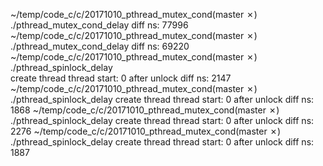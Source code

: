 ~/temp/code_c/c/20171010_pthread_mutex_cond(master ✗) ./pthread_mutex_cond_delay
diff ns: 77996
~/temp/code_c/c/20171010_pthread_mutex_cond(master ✗) ./pthread_mutex_cond_delay
diff ns: 69220
~/temp/code_c/c/20171010_pthread_mutex_cond(master ✗) ./pthread_spinlock_delay  
create thread
thread start: 0
after unlock
diff ns: 2147
~/temp/code_c/c/20171010_pthread_mutex_cond(master ✗) ./pthread_spinlock_delay
create thread
thread start: 0
after unlock
diff ns: 1868
~/temp/code_c/c/20171010_pthread_mutex_cond(master ✗) ./pthread_spinlock_delay
create thread
thread start: 0
after unlock
diff ns: 2276
~/temp/code_c/c/20171010_pthread_mutex_cond(master ✗) ./pthread_spinlock_delay
create thread
thread start: 0
after unlock
diff ns: 1887

